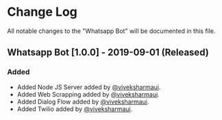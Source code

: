 # Change Log

All notable changes to the "Whatsapp Bot" will be documented in this file.

## Whatsapp Bot [1.0.0] - 2019-09-01 (Released) 
### Added
- Added Node JS Server added by [@viveksharmaui](https://github.com/viveksharmaui).
- Added Web Scrapping added by [@viveksharmaui](https://github.com/viveksharmaui).
- Added Dialog Flow added by [@viveksharmaui](https://github.com/viveksharmaui).
- Added Twilio added by [@viveksharmaui](https://github.com/viveksharmaui).
